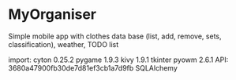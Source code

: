 # MyOrganiser

Simple mobile app with clothes data base (list, add, remove, sets, classification),
weather, TODO list

import:
      cyton	  0.25.2
      pygame  1.9.3
      kivy    1.9.1
      tkinter
      pyowm   2.6.1     API: 3680a47900fb30de7d81ef3cb1a7d9fb
      SQLAlchemy
